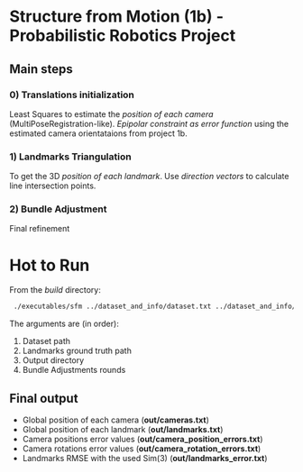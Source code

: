# **Structure from Motion** (1b) - Probabilistic Robotics Project

## **Main steps**

### 0) Translations initialization
Least Squares to estimate the *position of each camera* (MultiPoseRegistration-like).
*Epipolar constraint as error function* using the estimated camera orientataions from project 1b.

### 1) Landmarks Triangulation
To get the 3D *position of each landmark*.
Use *direction vectors* to calculate line intersection points.

### 2) Bundle Adjustment 
Final refinement



# **Hot to Run**
From the *build* directory:
```bash
 ./executables/sfm ../dataset_and_info/dataset.txt ../dataset_and_info/GT_landmarks.txt ../out  3
```
The arguments are (in order):
1) Dataset path
2) Landmarks ground truth path
3) Output directory
4) Bundle Adjustments rounds

## **Final output**
- Global position of each camera (**out/cameras.txt**)
- Global position of each landmark (**out/landmarks.txt**)
- Camera positions error values (**out/camera_position_errors.txt**)
- Camera rotations error values (**out/camera_rotation_errors.txt**)
- Landmarks RMSE with the used Sim(3) (**out/landmarks_error.txt**)